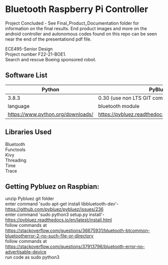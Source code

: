 Bluetooth Raspberry Pi Controller
=================================
Project Concluded - See Final_Product_Documentation folder for information on the final results.  End product images and more on the android controller and autonomous codes found on this repo can be seen near the end of the presentationd pdf file. 

ECE495-Senior Design  
Project number F22-21-BOE1.  
Search and rescue Boeing sponsored robot.  


Software List
----------------

| Python | PyBluez | Kivy |
|------|------------|-----|
| 3.8.3 | 0.30 (use non LTS GIT commit 4d46ce1) | 2.1.0 |
| language | bluetooth module | GUI module |
| https://www.python.org/downloads/ | https://pybluez.readthedocs.io/en/latest/install.html | https://kivy.org/doc/stable/gettingstarted/installation.html |

Libraries Used
---------------

Bluetooth  
Functools  
Kivy  
Threading  
Time  
Trace  

Getting Pybluez on Raspbian:
----------------------------

unzip Pybluez git folder  
enter command 'sudo apt-get install libbluetooth-dev'- https://github.com/pybluez/pybluez/issues/236  
enter command 'sudo python3 setup.py install'- https://pybluez.readthedocs.io/en/latest/install.html  
follow commands at https://stackoverflow.com/questions/36675931/bluetooth-btcommon-bluetootherror-2-no-such-file-or-directory  
follow commands at https://stackoverflow.com/questions/37913796/bluetooth-error-no-advertisable-device  
run code as sudo python3   
